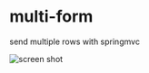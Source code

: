 # multi-form
send multiple rows with springmvc

![screen shot](https://github.com/kimullamen/multi-form/blob/master/multiform.png)
